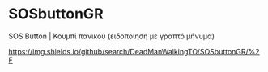 # SOSbuttonGR
SOS Button | Κουμπί πανικού (ειδοποίηση με γραπτό μήνυμα)


https://img.shields.io/github/search/DeadManWalkingTO/SOSbuttonGR/%2F
